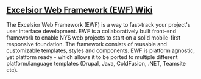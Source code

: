## [Excelsior Web Framework (EWF) Wiki](https://github.com/nys-its/excelsior-web-framework/wiki)

The Excelsior Web Framework (EWF) is a way to fast-track your project's user interface development. EWF is a collaboratively built front-end framework to enable NYS web projects to start on a solid mobile-first responsive foundation. The framework consists of reusable and customizable templates, styles and components. EWF is platform agnostic, yet platform ready - which allows it to be ported to multiple different platform/language templates (Drupal, Java, ColdFusion, .NET, Teamsite etc).
